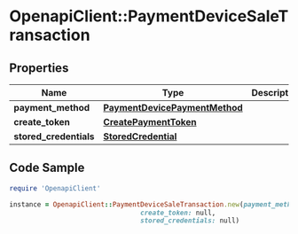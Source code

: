 # OpenapiClient::PaymentDeviceSaleTransaction

## Properties

Name | Type | Description | Notes
------------ | ------------- | ------------- | -------------
**payment_method** | [**PaymentDevicePaymentMethod**](PaymentDevicePaymentMethod.md) |  | 
**create_token** | [**CreatePaymentToken**](CreatePaymentToken.md) |  | [optional] 
**stored_credentials** | [**StoredCredential**](StoredCredential.md) |  | [optional] 

## Code Sample

```ruby
require 'OpenapiClient'

instance = OpenapiClient::PaymentDeviceSaleTransaction.new(payment_method: null,
                                 create_token: null,
                                 stored_credentials: null)
```



